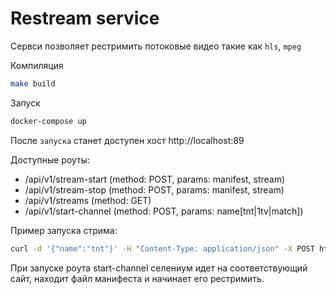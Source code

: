 # Restream service

Сервси позволяет рестримить потоковые видео такие как `hls`, `mpeg`

Компиляция
```bash
make build
```

Запуск
```bash
docker-compose up
``` 
После `запуска` станет доступен хост http://localhost:89  

Доступные роуты:  
* /api/v1/stream-start (method: POST, params: manifest, stream)
* /api/v1/stream-stop (method: POST, params: manifest, stream)
* /api/v1/streams (method: GET)
* /api/v1/start-channel (method: POST, params: name[tnt|1tv|match])

Пример запуска стрима:
```bash
curl -d '{"name":"tnt"}' -H "Content-Type: application/json" -X POST http://localhost:89/api/v1/stream-start
``` 
При запуске роута start-channel селениум идет на соответствующий сайт, находит файл манифеста и начинает его рестримить.
